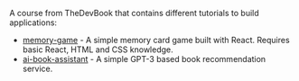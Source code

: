 A course from TheDevBook that contains different tutorials to build applications:

- [memory-game](1-memory-game) - A simple memory card game built with React. 
  Requires basic React, HTML and CSS knowledge.
- [ai-book-assistant](ai-book-assistant) - A simple GPT-3 based book recommendation service. 






